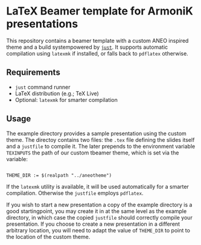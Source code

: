 # LaTeX Beamer template for ArmoniK presentations

This repository contains a beamer template with a custom ANEO inspired theme and a build systempowered by [`just`](https://github.com/casey/just). It supports automatic compilation using `latexmk` if installed, or falls back to `pdflatex` otherwise.

## Requirements

- `just` command runner
- LaTeX distribution (e.g.; TeX Live)
- Optional: `latexmk` for smarter compilation

## Usage

The example directory provides a sample presentation using the custom theme. The directoy contains two files: the  `.tex` file defining the slides itself and a `justfile` to compile it. The later prepends to the environment variable `TEXINPUTS`  the path of our custom tbeamer theme, which is set via the variable:

```make

THEME_DIR := $(realpath "../aneotheme")

```

If the `latexmk` utility is available, it will be used automatically for a smarter compilation. Otherwise the `justfile` employs `pdflatex`.

If you wish to start a new presentation a copy of the example directory is a good startingpoint, you may create it in at the same level as the example directory, in which case the copied `justfile` should correctly compile your presentation. If you choose to create a new presentation in a different arbitrary location, you will need to adapt the value of `THEME_DIR` to point to the location of the custom theme.
